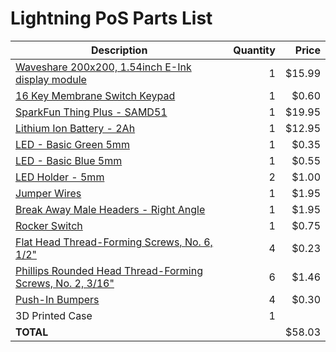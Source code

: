 Lightning PoS Parts List
================================================================

| Description | Quantity | Price |
|-------------|---------:|------:|
| [Waveshare 200x200, 1.54inch E-Ink display module](https://www.waveshare.com/1.54inch-e-paper-module.htm) | 1 | $15.99 |
| [16 Key Membrane Switch Keypad](https://www.aliexpress.com/item/32874565775.html)                         | 1 |  $0.60 |
| [SparkFun Thing Plus - SAMD51](https://www.sparkfun.com/products/14713)                                   | 1 | $19.95 |
| [Lithium Ion Battery - 2Ah](https://www.sparkfun.com/products/13855)                                      | 1 | $12.95 |
| [LED - Basic Green 5mm](https://www.sparkfun.com/products/9592)                                           | 1 |  $0.35 |
| [LED - Basic Blue 5mm](https://www.sparkfun.com/products/11372)                                           | 1 |  $0.55 |
| [LED Holder - 5mm](https://www.sparkfun.com/products/11840)                                               | 2 |  $1.00 |
| [Jumper Wires](https://www.sparkfun.com/products/12796)                                                   | 1 |  $1.95 |
| [Break Away Male Headers - Right Angle](https://www.sparkfun.com/products/553)                            | 1 |  $1.95 |
| [Rocker Switch](https://www.pololu.com/product/1406)                                                      | 1 |  $0.75 |
| [Flat Head Thread-Forming Screws, No. 6, 1/2"](https://www.mcmaster.com/96068a153)                        | 4 |  $0.23 |
| [Phillips Rounded Head Thread-Forming Screws, No. 2, 3/16"](https://www.mcmaster.com/99461A710)           | 6 |  $1.46 |
| [Push-In Bumpers](https://www.mcmaster.com/9544k12)                                                       | 4 |  $0.30 |
| 3D Printed Case                                                                                           | 1 |        |
| **TOTAL**                                                                                                 |   | $58.03 |

